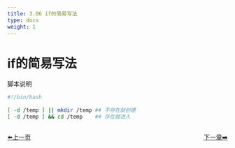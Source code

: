 ```yaml
---
title: 3.06 if的简易写法   
type: docs
weight: 1
---   
```


# if的简易写法   

脚本说明   
```bash
#!/bin/bash
   
[ -d /temp ] || mkdir /temp ## 不存在就创建   
[ -d /temp ] && cd /temp    ## 存在就进入 
```   

<div style="display: flex;justify-content: space-between;align-items: center;">
<p><a href="https://books.linuxwt.com/linuxwtbash/ChapterThree/If_Jieheexpression">⬅️上一页</a></p>
<p><a href="https://books.linuxwt.com/linuxwtbash/ChapterFour/">下一章➡️</a></p>
</div>
